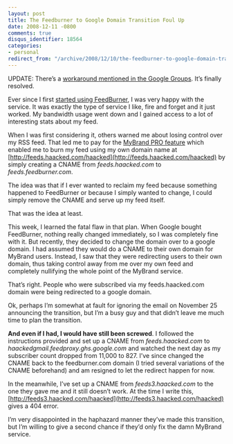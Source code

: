 ```yaml
---
layout: post
title: The Feedburner to Google Domain Transition Foul Up
date: 2008-12-11 -0800
comments: true
disqus_identifier: 18564
categories:
- personal
redirect_from: "/archive/2008/12/10/the-feedburner-to-google-domain-transition-foul-up.aspx/"
---
```


UPDATE: There’s a [workaround mentioned in the Google
Groups](http://groups.google.com/group/feedburner/web/known-issues-workarounds "Workaround for MyBrand issue").
It’s finally resolved.

Ever since I first [started using
FeedBurner](http://haacked.com/archive/2007/03/08/Burning_My_Feeds.aspx "Burning My Feeds"),
I was very happy with the service. It was exactly the type of service I
like, fire and forget and it just worked. My bandwidth usage went down
and I gained access to a lot of interesting stats about my feed.

When I was first considering it, others warned me about losing control
over my RSS feed. That led me to pay for the [MyBrand PRO
feature](http://www.feedburner.com/fb/a/publishers/mybrand;jsessionid=90DFA112C8BFE3762618061519CF877F.fb1 "MyBrand overview and FAQ")
which enabled me to burn my feed using my own domain name at
[http://feeds.haacked.com/haacked](http://feeds.haacked.com/haacked) by
simply creating a CNAME from *feeds.haacked.com* to
*feeds.feedburner.com*.

The idea was that if I ever wanted to reclaim my feed because something
happened to FeedBurner or because I simply wanted to change, I could
simply remove the CNAME and serve up my feed itself.

That was the idea at least.

This week, I learned the fatal flaw in that plan. When Google bought
FeedBurner, nothing really changed immediately, so I was completely fine
with it. But recently, they decided to change the domain over to a
google domain. I had assumed they would do a CNAME to their own domain
for MyBrand users. Instead, I saw that they were redirecting users to
their own domain, thus taking control away from me over my own feed and
completely nullifying the whole point of the MyBrand service.

That’s right. People who were subscribed via my feeds.haacked.com domain
were being redirected to a google domain.

Ok, perhaps I’m somewhat at fault for ignoring the email on November 25
announcing the transition, but I’m a busy guy and that didn’t leave me
much time to plan the transition.

**And even if I had, I would have still been screwed**. I followed the
instructions provided and set up a CNAME from *feeds.haacked.com* to
*haackedgmail.feedproxy.ghs.google.com* and watched the next day as my
subscriber count dropped from 11,000 to 827. I’ve since changed the
CNAME back to the feedburner.com domain (I tried several variations of
the CNAME beforehand) and am resigned to let the redirect happen for
now.

In the meanwhile, I’ve set up a CNAME from *feeds3.haacked.com* to the
one they gave me and it still doesn’t work. At the time I write this,
[http://feeds3.haacked.com/haacked](http://feeds3.haacked.com/haacked)
gives a 404 error.

I’m very disappointed in the haphazard manner they’ve made this
transition, but I’m willing to give a second chance if they’d only fix
the damn MyBrand service.

